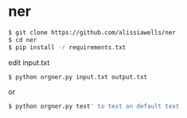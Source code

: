 # ner

```sh
$ git clone https://github.com/alissiawells/ner
$ cd ner
$ pip install -r requirements.txt
```
edit input.txt

```sh
$ python orgner.py input.txt output.txt
```
or
```sh
$ python orgner.py test' to test on default text
```

